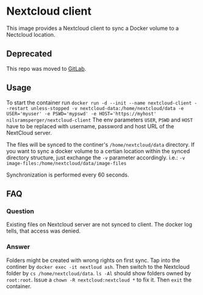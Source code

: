 # Nextcloud client
This image provides a Nextcloud client to sync a Docker volume to a Nectcloud location.

## Deprecated
This repo was moved to [GitLab](https://gitlab.com/nilsramsperger/docker-nextcloud-client).

## Usage
To start the container run `docker run -d --init --name nextcloud-client --restart unless-stopped -v nextcloud-data:/home/nextcloud/data -e USER='myuser' -e PSWD='mypswd' -e HOST='https://myhost' nilsramsperger/nextcloud-client`
The env parameters `USER`, `PSWD` and `HOST` have to be replaced with username, password and host URL of the NextCloud server.

The files will be synced to the continer's `/home/nextcloud/data` directory.
If you want to sync a docker volume to a certian location within the synced directory structure, just exchange the `-v` parameter accordingly.
i.e.: `-v image-files:/home/nextcloud/data/image-files`

Synchronization is performed every 60 seconds.

## FAQ
### Question
Existing files on Nextcloud server are not synced to client.
The docker log tells, that access was denied.

### Answer
Folders might be created with wrong rights on first sync.
Tap into the continer by `docker exec -it nextloud ash`.
Then switch to the Nextcloud folder by `cs /home/nextcloud/data`.
`ls -Al` should show folders owned by `root:root`.
Issue a `chown -R nextcloud:nextcloud *` to fix it.
Then `exit` the container.